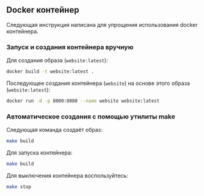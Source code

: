 ## Docker контейнер
Следующая инструкция написана для упрощения использования docker контейнера.

### Запуск и создания контейнера вручную
Для создания образа (``website:latest``):
```bash
docker build -t website:latest .
```
Последующее создания контейнера (``website``) на основе этого образа (``website:latest``):
```bash
docker run -d -p 8080:8080 --name website website:latest
```

### Автоматическое создания с помощью утилиты make
Следующая команда создаёт образ:
```bash
make build
```
Для запуска контейнера:
```bash
make build
```
Для выключения контейнера воспользуйтесь:
```bash
make stop
```